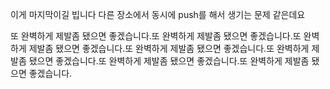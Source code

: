 이게 마지막이길 빕니다 다른 장소에서 동시에 push를 해서 생기는 문제 같은데요

또 완벽하게 제발좀 됐으면 좋겠습니다.또 완벽하게 제발좀 됐으면 좋겠습니다.또 완벽하게 제발좀 됐으면 좋겠습니다.또 완벽하게 제발좀 됐으면 좋겠습니다.또 완벽하게 제발좀 됐으면 좋겠습니다.또 완벽하게 제발좀 됐으면 좋겠습니다.또 완벽하게 제발좀 됐으면 좋겠습니다.